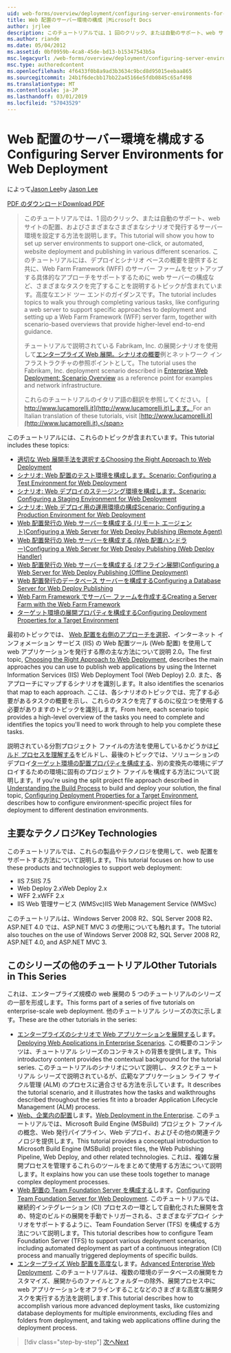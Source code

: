 ```yaml
---
uid: web-forms/overview/deployment/configuring-server-environments-for-web-deployment/configuring-server-environments-for-web-deployment
title: Web 配置のサーバー環境の構成 |Microsoft Docs
author: jrjlee
description: このチュートリアルでは、1 回のクリック、または自動のサポート、web サイトの配置、およびさまざまな異なるシナリオで発行するサーバー環境を設定する方法を説明しています.
ms.author: riande
ms.date: 05/04/2012
ms.assetid: 0bf0959b-4ca8-45de-bd13-b15347543b5a
msc.legacyurl: /web-forms/overview/deployment/configuring-server-environments-for-web-deployment/configuring-server-environments-for-web-deployment
msc.type: authoredcontent
ms.openlocfilehash: 4f6433f0b8a9ad3b3634c9bcd8d95015eebaa865
ms.sourcegitcommit: 24b1f6decbb17bb22a45166e5fdb0845c65af498
ms.translationtype: MT
ms.contentlocale: ja-JP
ms.lasthandoff: 03/01/2019
ms.locfileid: "57043529"
---
```

<a name="configuring-server-environments-for-web-deployment"></a><span data-ttu-id="f6808-103">Web 配置のサーバー環境を構成する</span><span class="sxs-lookup"><span data-stu-id="f6808-103">Configuring Server Environments for Web Deployment</span></span>
====================
<span data-ttu-id="f6808-104">によって[Jason Lee](https://github.com/jrjlee)</span><span class="sxs-lookup"><span data-stu-id="f6808-104">by [Jason Lee](https://github.com/jrjlee)</span></span>

[<span data-ttu-id="f6808-105">PDF のダウンロード</span><span class="sxs-lookup"><span data-stu-id="f6808-105">Download PDF</span></span>](https://msdnshared.blob.core.windows.net/media/MSDNBlogsFS/prod.evol.blogs.msdn.com/CommunityServer.Blogs.Components.WeblogFiles/00/00/00/63/56/8130.DeployingWebAppsInEnterpriseScenarios.pdf)

> <span data-ttu-id="f6808-106">このチュートリアルでは、1 回のクリック、または自動のサポート、web サイトの配置、およびさまざまなさまざまなシナリオで発行するサーバー環境を設定する方法を説明します。</span><span class="sxs-lookup"><span data-stu-id="f6808-106">This tutorial will show you how to set up server environments to support one-click, or automated, website deployment and publishing in various different scenarios.</span></span> <span data-ttu-id="f6808-107">このチュートリアルには、デプロイとシナリオ ベースの概要を提供すると共に、Web Farm Framework (WFF) のサーバー ファームをセットアップする具体的なアプローチをサポートするために web サーバーの構成など、さまざまなタスクを完了することを説明するトピックが含まれています。高度なエンド ツー エンドのガイダンスです。</span><span class="sxs-lookup"><span data-stu-id="f6808-107">The tutorial includes topics to walk you through completing various tasks, like configuring a web server to support specific approaches to deployment and setting up a Web Farm Framework (WFF) server farm, together with scenario-based overviews that provide higher-level end-to-end guidance.</span></span>
> 
> <span data-ttu-id="f6808-108">チュートリアルで説明されている Fabrikam, Inc. の展開シナリオを使用して[エンタープライズ Web 展開。シナリオの概要](../deploying-web-applications-in-enterprise-scenarios/enterprise-web-deployment-scenario-overview.md)例とネットワーク インフラストラクチャの参照ポイントとして。</span><span class="sxs-lookup"><span data-stu-id="f6808-108">The tutorial uses the Fabrikam, Inc. deployment scenario described in [Enterprise Web Deployment: Scenario Overview](../deploying-web-applications-in-enterprise-scenarios/enterprise-web-deployment-scenario-overview.md) as a reference point for examples and network infrastructure.</span></span>
> 
> <span data-ttu-id="f6808-109">これらのチュートリアルのイタリア語の翻訳を参照してください。 [ http://www.lucamorelli.it](http://www.lucamorelli.it)します。</span><span class="sxs-lookup"><span data-stu-id="f6808-109">For an Italian translation of these tutorials, visit [http://www.lucamorelli.it](http://www.lucamorelli.it).</span></span>


<span data-ttu-id="f6808-110">このチュートリアルには、これらのトピックが含まれています。</span><span class="sxs-lookup"><span data-stu-id="f6808-110">This tutorial includes these topics:</span></span>

- [<span data-ttu-id="f6808-111">適切な Web 展開手法を選択する</span><span class="sxs-lookup"><span data-stu-id="f6808-111">Choosing the Right Approach to Web Deployment</span></span>](choosing-the-right-approach-to-web-deployment.md)
- [<span data-ttu-id="f6808-112">シナリオ: Web 配置のテスト環境を構成します。</span><span class="sxs-lookup"><span data-stu-id="f6808-112">Scenario: Configuring a Test Environment for Web Deployment</span></span>](scenario-configuring-a-test-environment-for-web-deployment.md)
- [<span data-ttu-id="f6808-113">シナリオ: Web デプロイのステージング環境を構成します。</span><span class="sxs-lookup"><span data-stu-id="f6808-113">Scenario: Configuring a Staging Environment for Web Deployment</span></span>](scenario-configuring-a-staging-environment-for-web-deployment.md)
- [<span data-ttu-id="f6808-114">シナリオ: Web デプロイ用の運用環境の構成</span><span class="sxs-lookup"><span data-stu-id="f6808-114">Scenario: Configuring a Production Environment for Web Deployment</span></span>](scenario-configuring-a-production-environment-for-web-deployment.md)
- [<span data-ttu-id="f6808-115">Web 配置発行の Web サーバーを構成する (リモート エージェント)</span><span class="sxs-lookup"><span data-stu-id="f6808-115">Configuring a Web Server for Web Deploy Publishing (Remote Agent)</span></span>](configuring-a-web-server-for-web-deploy-publishing-remote-agent.md)
- [<span data-ttu-id="f6808-116">Web 配置発行の Web サーバーを構成する (Web 配置ハンドラー)</span><span class="sxs-lookup"><span data-stu-id="f6808-116">Configuring a Web Server for Web Deploy Publishing (Web Deploy Handler)</span></span>](configuring-a-web-server-for-web-deploy-publishing-web-deploy-handler.md)
- [<span data-ttu-id="f6808-117">Web 配置発行の Web サーバーを構成する (オフライン展開)</span><span class="sxs-lookup"><span data-stu-id="f6808-117">Configuring a Web Server for Web Deploy Publishing (Offline Deployment)</span></span>](configuring-a-web-server-for-web-deploy-publishing-offline-deployment.md)
- [<span data-ttu-id="f6808-118">Web 配置発行のデータベース サーバーを構成する</span><span class="sxs-lookup"><span data-stu-id="f6808-118">Configuring a Database Server for Web Deploy Publishing</span></span>](configuring-a-database-server-for-web-deploy-publishing.md)
- [<span data-ttu-id="f6808-119">Web Farm Framework でサーバー ファームを作成する</span><span class="sxs-lookup"><span data-stu-id="f6808-119">Creating a Server Farm with the Web Farm Framework</span></span>](creating-a-server-farm-with-the-web-farm-framework.md)
- [<span data-ttu-id="f6808-120">ターゲット環境の展開プロパティを構成する</span><span class="sxs-lookup"><span data-stu-id="f6808-120">Configuring Deployment Properties for a Target Environment</span></span>](configuring-deployment-properties-for-a-target-environment.md)

<span data-ttu-id="f6808-121">最初のトピックでは、 [Web 配置を右側のアプローチを選択](choosing-the-right-approach-to-web-deployment.md)、インターネット インフォメーション サービス (IIS) の Web 配置ツール (Web 配置) を使用して web アプリケーションを発行する際の主な方法について説明 2.0。</span><span class="sxs-lookup"><span data-stu-id="f6808-121">The first topic, [Choosing the Right Approach to Web Deployment](choosing-the-right-approach-to-web-deployment.md), describes the main approaches you can use to publish web applications by using the Internet Information Services (IIS) Web Deployment Tool (Web Deploy) 2.0.</span></span> <span data-ttu-id="f6808-122">また、各アプローチにマップするシナリオを識別します。</span><span class="sxs-lookup"><span data-stu-id="f6808-122">It also identifies the scenarios that map to each approach.</span></span> <span data-ttu-id="f6808-123">ここは、各シナリオのトピックでは、完了する必要があるタスクの概要を示し、これらのタスクを完了するのに役立つを使用する必要がありますのトピックを識別します。</span><span class="sxs-lookup"><span data-stu-id="f6808-123">From here, each scenario topic provides a high-level overview of the tasks you need to complete and identifies the topics you'll need to work through to help you complete these tasks.</span></span>

<span data-ttu-id="f6808-124">説明されている分割プロジェクト ファイルの方法を使用しているかどうかは[ビルド プロセスを理解する](../web-deployment-in-the-enterprise/understanding-the-build-process.md)をビルドし、最後のトピックでは、ソリューションのデプロイ[ターゲット環境の配置プロパティを構成する](configuring-deployment-properties-for-a-target-environment.md)、別の変換先の環境にデプロイするための環境に固有のプロジェクト ファイルを構成する方法について説明します。</span><span class="sxs-lookup"><span data-stu-id="f6808-124">If you're using the split project file approach described in [Understanding the Build Process](../web-deployment-in-the-enterprise/understanding-the-build-process.md) to build and deploy your solution, the final topic, [Configuring Deployment Properties for a Target Environment](configuring-deployment-properties-for-a-target-environment.md), describes how to configure environment-specific project files for deployment to different destination environments.</span></span>

## <a name="key-technologies"></a><span data-ttu-id="f6808-125">主要なテクノロジ</span><span class="sxs-lookup"><span data-stu-id="f6808-125">Key Technologies</span></span>

<span data-ttu-id="f6808-126">このチュートリアルでは、これらの製品やテクノロジを使用して、web 配置をサポートする方法について説明します。</span><span class="sxs-lookup"><span data-stu-id="f6808-126">This tutorial focuses on how to use these products and technologies to support web deployment:</span></span>

- <span data-ttu-id="f6808-127">IIS 7.5</span><span class="sxs-lookup"><span data-stu-id="f6808-127">IIS 7.5</span></span>
- <span data-ttu-id="f6808-128">Web Deploy 2.x</span><span class="sxs-lookup"><span data-stu-id="f6808-128">Web Deploy 2.x</span></span>
- <span data-ttu-id="f6808-129">WFF 2.x</span><span class="sxs-lookup"><span data-stu-id="f6808-129">WFF 2.x</span></span>
- <span data-ttu-id="f6808-130">IIS Web 管理サービス (WMSvc)</span><span class="sxs-lookup"><span data-stu-id="f6808-130">IIS Web Management Service (WMSvc)</span></span>

<span data-ttu-id="f6808-131">このチュートリアルは、Windows Server 2008 R2、SQL Server 2008 R2、ASP.NET 4.0 では、ASP.NET MVC 3 の使用についても触れます。</span><span class="sxs-lookup"><span data-stu-id="f6808-131">The tutorial also touches on the use of Windows Server 2008 R2, SQL Server 2008 R2, ASP.NET 4.0, and ASP.NET MVC 3.</span></span>

## <a name="other-tutorials-in-this-series"></a><span data-ttu-id="f6808-132">このシリーズの他のチュートリアル</span><span class="sxs-lookup"><span data-stu-id="f6808-132">Other Tutorials in This Series</span></span>

<span data-ttu-id="f6808-133">これは、エンタープライズ規模の web 展開の 5 つのチュートリアルのシリーズの一部を形成します。</span><span class="sxs-lookup"><span data-stu-id="f6808-133">This forms part of a series of five tutorials on enterprise-scale web deployment.</span></span> <span data-ttu-id="f6808-134">他のチュートリアル シリーズの次に示します。</span><span class="sxs-lookup"><span data-stu-id="f6808-134">These are the other tutorials in the series:</span></span>

- <span data-ttu-id="f6808-135">[エンタープライズのシナリオで Web アプリケーションを展開する](../deploying-web-applications-in-enterprise-scenarios/deploying-web-applications-in-enterprise-scenarios.md)します。</span><span class="sxs-lookup"><span data-stu-id="f6808-135">[Deploying Web Applications in Enterprise Scenarios](../deploying-web-applications-in-enterprise-scenarios/deploying-web-applications-in-enterprise-scenarios.md).</span></span> <span data-ttu-id="f6808-136">この概要のコンテンツは、チュートリアル シリーズのコンテキストの背景を提供します。</span><span class="sxs-lookup"><span data-stu-id="f6808-136">This introductory content provides the contextual background for the tutorial series.</span></span> <span data-ttu-id="f6808-137">このチュートリアルのシナリオについて説明し、タスクとチュートリアル シリーズで説明されているが、広範なアプリケーション ライフ サイクル管理 (ALM) のプロセスに適合させる方法を示しています。</span><span class="sxs-lookup"><span data-stu-id="f6808-137">It describes the tutorial scenario, and it illustrates how the tasks and walkthroughs described throughout the series fit into a broader Application Lifecycle Management (ALM) process.</span></span>
- <span data-ttu-id="f6808-138">[Web、企業内の配置](../web-deployment-in-the-enterprise/web-deployment-in-the-enterprise.md)します。</span><span class="sxs-lookup"><span data-stu-id="f6808-138">[Web Deployment in the Enterprise](../web-deployment-in-the-enterprise/web-deployment-in-the-enterprise.md).</span></span> <span data-ttu-id="f6808-139">このチュートリアルでは、Microsoft Build Engine (MSBuild) プロジェクト ファイルの概念、Web 発行パイプライン、Web デプロイ、およびその他の関連テクノロジを提供します。</span><span class="sxs-lookup"><span data-stu-id="f6808-139">This tutorial provides a conceptual introduction to Microsoft Build Engine (MSBuild) project files, the Web Publishing Pipeline, Web Deploy, and other related technologies.</span></span> <span data-ttu-id="f6808-140">これは、複雑な展開プロセスを管理するこれらのツールをまとめて使用する方法について説明します。</span><span class="sxs-lookup"><span data-stu-id="f6808-140">It explains how you can use these tools together to manage complex deployment processes.</span></span>
- <span data-ttu-id="f6808-141">[Web 配置の Team Foundation Server を構成する](../configuring-team-foundation-server-for-web-deployment/configuring-team-foundation-server-for-web-deployment.md)します。</span><span class="sxs-lookup"><span data-stu-id="f6808-141">[Configuring Team Foundation Server for Web Deployment](../configuring-team-foundation-server-for-web-deployment/configuring-team-foundation-server-for-web-deployment.md).</span></span> <span data-ttu-id="f6808-142">このチュートリアルでは、継続的インテグレーション (CI) プロセスの一環として自動化された展開を含め、特定のビルドの展開を手動でトリガーされる、さまざまなデプロイ シナリオをサポートするように、Team Foundation Server (TFS) を構成する方法について説明します。</span><span class="sxs-lookup"><span data-stu-id="f6808-142">This tutorial describes how to configure Team Foundation Server (TFS) to support various deployment scenarios, including automated deployment as part of a continuous integration (CI) process and manually triggered deployments of specific builds.</span></span>
- <span data-ttu-id="f6808-143">[エンタープライズ Web 配置を高度な](../advanced-enterprise-web-deployment/advanced-enterprise-web-deployment.md)します。</span><span class="sxs-lookup"><span data-stu-id="f6808-143">[Advanced Enterprise Web Deployment](../advanced-enterprise-web-deployment/advanced-enterprise-web-deployment.md).</span></span> <span data-ttu-id="f6808-144">このチュートリアルは、複数の環境のデータベースの展開をカスタマイズ、展開からのファイルとフォルダーの除外、展開プロセス中に web アプリケーションをオフラインすることなどのさまざまな高度な展開タスクを実行する方法を説明します.</span><span class="sxs-lookup"><span data-stu-id="f6808-144">This tutorial describes how to accomplish various more advanced deployment tasks, like customizing database deployments for multiple environments, excluding files and folders from deployment, and taking web applications offline during the deployment process.</span></span>

> [!div class="step-by-step"]
> [<span data-ttu-id="f6808-145">次へ</span><span class="sxs-lookup"><span data-stu-id="f6808-145">Next</span></span>](choosing-the-right-approach-to-web-deployment.md)
